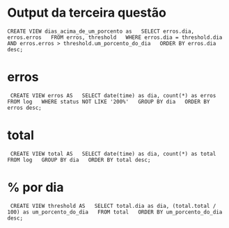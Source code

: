 # Output da terceira questão
`CREATE VIEW dias_acima_de_um_porcento as  
SELECT erros.dia, erros.erros  
FROM erros, threshold  
WHERE erros.dia = threshold.dia  
 AND erros.erros > threshold.um_porcento_do_dia  
ORDER BY erros.dia desc;`  

# erros
` CREATE VIEW erros AS  
 SELECT date(time) as dia, count(*) as erros  
 FROM log  
 WHERE status NOT LIKE '200%'  
 GROUP BY dia  
 ORDER BY erros desc;`  

# total
` CREATE VIEW total AS  
 SELECT date(time) as dia, count(*) as total  
 FROM log  
 GROUP BY dia  
 ORDER BY total desc;`  

# % por dia
` CREATE VIEW threshold AS  
SELECT total.dia as dia, (total.total / 100) as um_porcento_do_dia  
FROM total  
ORDER BY um_porcento_do_dia desc;`  
